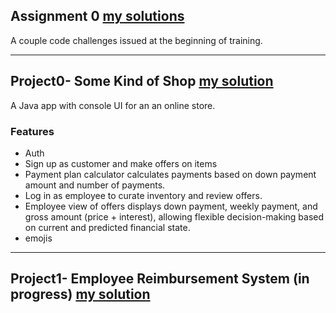 ## Assignment 0 [my solutions](https://github.com/210419-USF-BSN-Java/tom-dixon/blob/main/Assignment01/Assignment1.java)

A couple code challenges issued at the beginning of training.
<hr>

## Project0- Some Kind of Shop [my solution](https://github.com/210419-USF-BSN-Java/tom-dixon/tree/dev/project0/Shop)

A Java app with console UI for an an online store.
### Features
- Auth
- Sign up as customer and make offers on items  
- Payment plan calculator calculates payments based on down payment amount and number of payments.
- Log in as employee to curate inventory and review offers.
- Employee view of offers displays down payment, weekly payment, and  gross amount (price + interest), allowing flexible decision-making based on current and predicted financial state.
- emojis
<hr>

## Project1- Employee Reimbursement System (in progress) [my solution](#)


